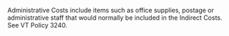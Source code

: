 Administrative Costs include items such as office supplies, postage or administrative staff that would normally be included in the Indirect Costs.  See VT Policy 3240.
